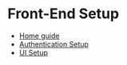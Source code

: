 # Front-End Setup
- [Home guide](../README.md)
- [Authentication Setup](./authentication/README.md)
- [UI Setup](./template-tool-ui/README.md)